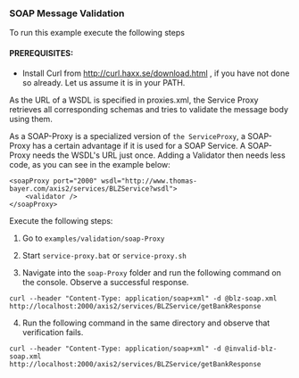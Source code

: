 ### SOAP Message Validation

To run this example execute the following steps

#### PREREQUISITES:

- Install Curl from http://curl.haxx.se/download.html , if you have not done so already. Let us assume it is in your PATH.

As the URL of a WSDL is specified in proxies.xml, the Service Proxy retrieves all corresponding schemas and tries to validate the message body using them.

As a SOAP-Proxy is a specialized version of `the ServiceProxy`, a SOAP-Proxy has a certain advantage if it is used for a SOAP Service. A SOAP-Proxy needs the WSDL's URL just once. Adding a Validator then needs less code, as you can see in the example below:

```
<soapProxy port="2000" wsdl="http://www.thomas-bayer.com/axis2/services/BLZService?wsdl">
	<validator />
</soapProxy>
```

Execute the following steps:

1. Go to `examples/validation/soap-Proxy`

2. Start `service-proxy.bat` or `service-proxy.sh`

3. Navigate into the `soap-Proxy` folder and run the following command on the console. Observe a successful response.

```
curl --header "Content-Type: application/soap+xml" -d @blz-soap.xml http://localhost:2000/axis2/services/BLZService/getBankResponse
```
4. Run the following command in the same directory and observe that verification fails.
```
curl --header "Content-Type: application/soap+xml" -d @invalid-blz-soap.xml http://localhost:2000/axis2/services/BLZService/getBankResponse
```
